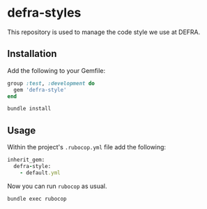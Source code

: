 # defra-styles

This repository is used to manage the code style we use at DEFRA.

## Installation

Add the following to your Gemfile:

```ruby
group :test, :development do
  gem 'defra-style'
end
```

```bash
bundle install
```

## Usage

Within the project's `.rubocop.yml` file add the following:

```ruby
inherit_gem:
  defra-style:
    - default.yml
```

Now you can run `rubocop` as usual.

```bash
bundle exec rubocop
```
